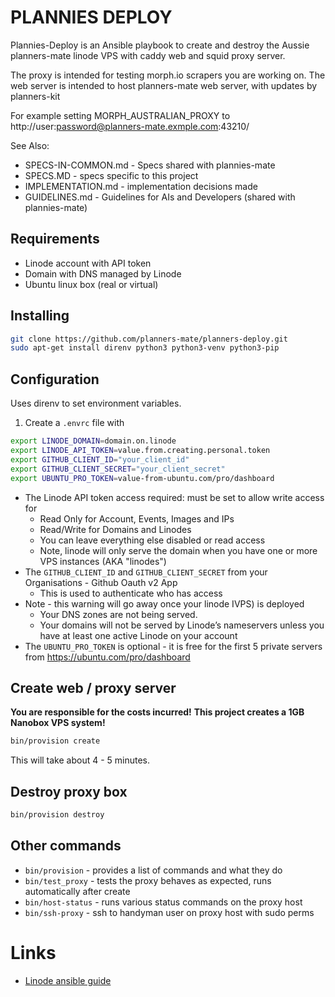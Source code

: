 PLANNIES DEPLOY
===============

Plannies-Deploy is an Ansible playbook to create and destroy the Aussie planners-mate linode VPS with caddy web and squid proxy server.

The proxy is intended for testing morph.io scrapers you are working on.
The web server is intended to host planners-mate web server, with updates by planners-kit 

For example setting MORPH_AUSTRALIAN_PROXY
to http://user:password@planners-mate.exmple.com:43210/

See Also:
- SPECS-IN-COMMON.md - Specs shared with plannies-mate
- SPECS.MD - specs specific to this project
- IMPLEMENTATION.md - implementation decisions made
- GUIDELINES.md - Guidelines for AIs and Developers (shared with plannies-mate)

Requirements
------------
 
* Linode account with API token
* Domain with DNS managed by Linode
* Ubuntu linux box (real or virtual)
 
Installing
----------

```bash
git clone https://github.com/planners-mate/planners-deploy.git
sudo apt-get install direnv python3 python3-venv python3-pip
```

Configuration
-------------

Uses direnv to set environment variables.

1. Create a `.envrc` file with

```bash
export LINODE_DOMAIN=domain.on.linode
export LINODE_API_TOKEN=value.from.creating.personal.token
export GITHUB_CLIENT_ID="your_client_id"
export GITHUB_CLIENT_SECRET="your_client_secret"
export UBUNTU_PRO_TOKEN=value-from-ubuntu.com/pro/dashboard
```
* The Linode API token access required: must be set to allow write access for 
  * Read Only for Account, Events, Images and IPs
  * Read/Write for Domains and Linodes
  * You can leave everything else disabled or read access
  * Note, linode will only serve the domain when you have one or more VPS instances (AKA "linodes")
* The `GITHUB_CLIENT_ID` and `GITHUB_CLIENT_SECRET` from your Organisations - Github Oauth v2 App
  * This is used to authenticate who has access
* Note - this warning will go away once your linode IVPS) is deployed
  * Your DNS zones are not being served.
  * Your domains will not be served by Linode’s nameservers unless you have at least one active Linode on your account
* The `UBUNTU_PRO_TOKEN` is optional - it is free for the first 5 private servers from https://ubuntu.com/pro/dashboard

Create web / proxy server
-------------------------

**You are responsible for the costs incurred!**
**This project creates a 1GB Nanobox VPS system!**

```bash
bin/provision create
```

This will take about 4 - 5 minutes.

## Destroy proxy box

```bash
bin/provision destroy
```

## Other commands

* `bin/provision` - provides a list of commands and what they do
* `bin/test_proxy` - tests the proxy behaves as expected, 
  runs automatically after create
* `bin/host-status` - runs various status commands on the proxy host
* `bin/ssh-proxy` - ssh to handyman user on proxy host
  with sudo perms

# Links

* [Linode ansible guide](https://www.linode.com/docs/guides/deploy-linodes-using-linode-ansible-collection/)

